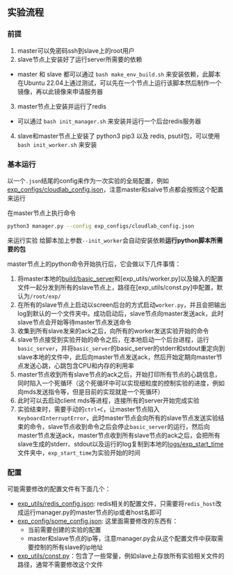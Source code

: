 ## 实验流程

### 前提
1. master可以免密码ssh到slave上的root用户
2. slave节点上安装好了运行server所需要的依赖
* master 和 slave 都可以通过 `bash make_env_build.sh` 来安装依赖，此脚本在Ubuntu 22.04上通过测试，可以先在一个节点上运行该脚本然后制作一个镜像，再以此镜像来申请服务器
3. master节点上安装并运行了redis
* 可以通过 `bash init_manager.sh` 来安装并运行一个后台redis服务器
4. slave和master节点上安装了 python3 pip3 以及 redis, psutil包，可以使用  `bash init_worker.sh` 来安装

### 基本运行
以一个`.json`结尾的config来作为一次实验的全局配置，例如[exp_configs/cloudlab_config.json](exp_configs/cloudlab_config.json)，注意master和salve节点都会按照这个配置来运行

在master节点上执行命令
```bash
python3 manager.py --config exp_configs/cloudlab_config.json
```
来运行实验
给脚本加上参数`--init_worker`会自动安装依赖**运行python脚本所需要的包**

master节点上的python命令开始执行后，它会做以下几件事情：
1. 将master本地的[build/basic_server](build/basic_server)和[exp_utils/worker.py]以及输入的配置文件一起分发到所有的slave节点上，路径在[exp_utils/const.py]中配置，默认为`/root/exp/`
2. 在所有的slave节点上启动以screen后台的方式启动`worker.py`，并且会把输出log到默认的一个文件夹中。成功启动后，slave节点向master发送ack，此时slave节点会开始等待master节点发送命令
3. 收集到所有slave发来的ack之后，向所有的worker发送实验开始的命令
4. slave节点接受到实验开始的命令之后，在本地启动一个后台进程，运行`basic_server`，并将`basic_server`的basic_server的stderr和stdout重定向到slave本地的文件中，此后向master节点发送ack，然后开始定期向master节点发送心跳，心跳包含CPU和内存的利用率
5. master节点收到所有slave节点的ack之后，开始打印所有节点的心跳信息，同时陷入一个死循环（这个死循环中可以实现细粒度的控制实验的进度，例如向mds发送指令等，但是目前的实现就是一个死循环）
6. 此时可以去启动client mds等进程，连接所有的server开始完成实验
7. 实验结束时，需要手动的`ctrl+C`，让master节点陷入`KeyboardInterruptError`，此时master节点会向所有的slave节点发送实验结束的命令，slave节点收到命令之后会停止`basic_server`的运行，然后向master节点发送ack，master节点收到所有slave节点的ack之后，会把所有slave生成的stderr、stdout以及运行的log复制到本地的[logs/exp_start_time](logs/exp_start_time)文件夹中，`exp_start_time`为实验开始的时间

### 配置

可能需要修改的配置文件有下面几个：

- [exp_utils/redis_config.json](exp_utils/redis_config.json): redis相关的配置文件，只需要将`redis_host`改成运行manager.py的master节点的ip或者host名即可
- [exp_config/some_config.json](exp_configs/some_config.json): 这里面需要修改的东西有：
    * 当前需要创建的实验的配置
    * master和slave节点的ip等，注意manager.py会从这个配置文件中获取需要控制的所有slave的ip地址
- [exp_utils/const.py](exp_utils/const.py)：包含了一些常量，例如slave上存放所有实验相关文件的路径，通常不需要修改这个文件